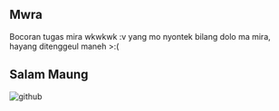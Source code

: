 ## Mwra
Bocoran tugas mira wkwkwk :v
yang mo nyontek bilang dolo ma mira, hayang ditenggeul maneh >:(

## Salam Maung
![github](https://cdn.discordapp.com/attachments/723550821832458281/778655104924385300/unknown.png)
